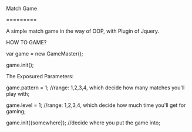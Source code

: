Match Game

=========

A simple match game in the way of OOP, with Plugin of Jquery.

HOW TO GAME?

var game = new GameMaster();

game.init();

The Exposured Parameters:

game.pattern = 1; //range: 1,2,3,4, which decide how many matches you'll play with;

game.level = 1; //range: 1,2,3,4, which decide how much time you'll get for gaming;

game.init({somewhere}); //decide where you put the game into;